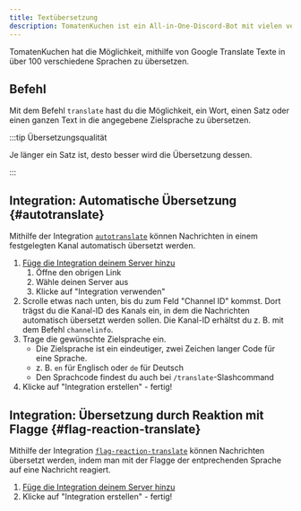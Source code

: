 ```yaml
---
title: Textübersetzung
description: TomatenKuchen ist ein All-in-One-Discord-Bot mit vielen verschiedenen Funktionen. TomatenKuchen kann Texte in über 100 Sprachen übersetzen, auch automatisch!
---
```


TomatenKuchen hat die Möglichkeit, mithilfe von Google Translate Texte in über 100 verschiedene Sprachen zu übersetzen.

## Befehl

Mit dem Befehl `translate` hast du die Möglichkeit, ein Wort, einen Satz oder einen ganzen Text in die angegebene Zielsprache zu übersetzen.

:::tip Übersetzungsqualität

Je länger ein Satz ist, desto besser wird die Übersetzung dessen.

:::

## Integration: Automatische Übersetzung {#autotranslate}

Mithilfe der Integration [`autotranslate`](https://tomatenkuchen.com/dashboard/integrations?info=autotranslate) können Nachrichten in einem festgelegten Kanal automatisch übersetzt werden.

1. [Füge die Integration deinem Server hinzu](https://tomatenkuchen.com/dashboard/integrations?use=autotranslate)
	1. Öffne den obrigen Link
	2. Wähle deinen Server aus
	3. Klicke auf "Integration verwenden"
2. Scrolle etwas nach unten, bis du zum Feld "Channel ID" kommst. Dort trägst du die Kanal-ID des Kanals ein, in dem die Nachrichten automatisch übersetzt werden sollen. Die Kanal-ID erhältst du z. B. mit dem Befehl `channelinfo`.
3. Trage die gewünschte Zielsprache ein.
	- Die Zielsprache ist ein eindeutiger, zwei Zeichen langer Code für eine Sprache.
	- z. B. `en` für Englisch oder `de` für Deutsch
	- Den Sprachcode findest du auch bei `/translate`-Slashcommand
4. Klicke auf "Integration erstellen" - fertig!

## Integration: Übersetzung durch Reaktion mit Flagge {#flag-reaction-translate}

Mithilfe der Integration [`flag-reaction-translate`](https://tomatenkuchen.com/dashboard/integrations?info=flag-reaction-translate) können Nachrichten übersetzt werden, indem man mit der Flagge der entprechenden Sprache auf eine Nachricht reagiert.

1. [Füge die Integration deinem Server hinzu](https://tomatenkuchen.com/dashboard/integrations?use=flag-reaction-translate)
2. Klicke auf "Integration erstellen" - fertig!
